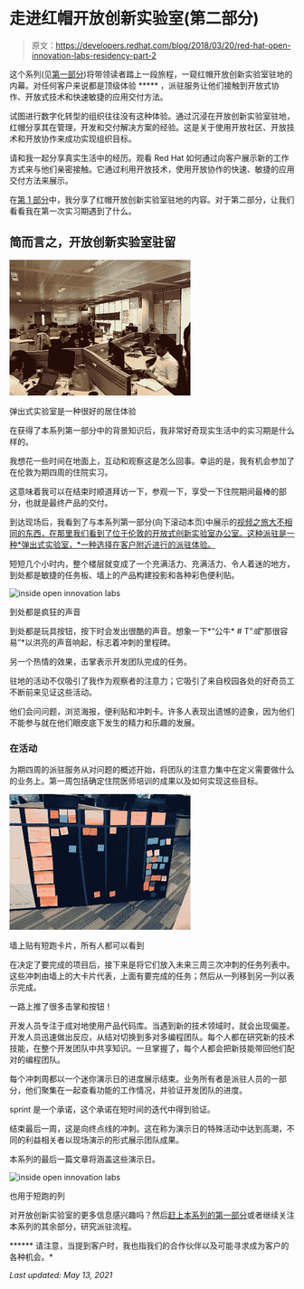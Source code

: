 # 走进红帽开放创新实验室(第二部分)

> 原文：<https://developers.redhat.com/blog/2018/03/20/red-hat-open-innovation-labs-residency-part-2>

这个系列(见[第一部分](https://developers.redhat.com/blog/2018/01/26/part-1-inside-open-innovation-labs-residency/))将带领读者踏上一段旅程，一窥红帽开放创新实验室驻地的内幕。对任何客户来说都是顶级体验 ***** ，派驻服务让他们接触到开放式协作、开放式技术和快速敏捷的应用交付方法。

试图进行数字化转型的组织往往没有这种体验。通过沉浸在开放创新实验室驻地，红帽分享其在管理，开发和交付解决方案的经验。这是关于使用开放社区、开放技术和开放协作来成功实现组织目标。

请和我一起分享真实生活中的经历。观看 Red Hat 如何通过向客户展示新的工作方式来与他们亲密接触。它通过利用开放技术，使用开放协作的快速、敏捷的应用交付方法来展示。

在[第 1 部分](https://developers.redhat.com/blog/2018/01/26/part-1-inside-open-innovation-labs-residency/)中，我分享了红帽开放创新实验室驻地的内容。对于第二部分，让我们看看我在第一次实习期遇到了什么。

## 简而言之，开放创新实验室驻留

![inside open innovation labs](img/48b0b20f79c74e688aef90c53a9fc9b0.png)

弹出式实验室是一种很好的居住体验

在获得了本系列第一部分中的背景知识后，我非常好奇现实生活中的实习期是什么样的。

我想花一些时间在地面上，互动和观察这是怎么回事。幸运的是，我有机会参加了在伦敦为期四周的住院实习。

这意味着我可以在结束时顺道拜访一下，参观一下，享受一下住院期间最棒的部分，也就是最终产品的交付。

到达现场后，我看到了与本系列第一部分(向下滚动本页)中展示的[视频之旅大不相同的东西，在那里我们看到了位于伦敦的开放式创新实验室办公室。这种派驻是一种*弹出式实验室，*一种选择在客户附近进行的派驻体验。](http://www.schabell.org/2018/01/inside-my-open-innovation-labs-residency-part-1.html)

短短几个小时内，整个楼层就变成了一个充满活力、充满活力、令人着迷的地方，到处都是敏捷的任务板、墙上的产品构建投影和各种彩色便利贴。

![inside open innovation labs](img/b13b793634aa5752c053540cd4df2b08.png)

到处都是疯狂的声音

到处都是玩具按钮，按下时会发出很酷的声音。想象一下*“公牛* # T”*或*“那很容易”*以洪亮的声音响起，标志着冲刺的里程碑。

另一个热情的效果，击掌表示开发团队完成的任务。

驻地的活动不仅吸引了我作为观察者的注意力；它吸引了来自校园各处的好奇员工不断前来见证这些活动。

他们会问问题，浏览海报，便利贴和冲刺卡。许多人表现出遗憾的迹象，因为他们不能参与就在他们眼皮底下发生的精力和乐趣的发展。

### 在活动

为期四周的派驻服务从对问题的概述开始，将团队的注意力集中在定义需要做什么的业务上。第一周包括确定住院医师培训的成果以及如何实现这些目标。

[![inside open innovation labs](img/a97f28fc8b8c9065954a9589c4d82200.png)](https://2.bp.blogspot.com/-39fDWpAKv0k/WqJ2Q_NRLiI/AAAAAAAAr8s/jHZWnaXQgVQp3Bpw53DUwXijGMgxCwDTACLcBGAs/s1600/fullsizeoutput_e162.jpeg)

墙上贴有短跑卡片，所有人都可以看到

在决定了要完成的项目后，接下来是将它们放入未来三周三次冲刺的任务列表中。这些冲刺由墙上的大卡片代表，上面有要完成的任务；然后从一列移到另一列以表示完成。

一路上推了很多击掌和按钮！

开发人员专注于成对地使用产品代码库。当遇到新的技术领域时，就会出现偏差。开发人员迅速做出反应，从结对切换到多对多编程团队。每个人都在研究新的技术技能，在整个开发团队中共享知识。一旦掌握了，每个人都会把新技能带回他们配对的编程团队。

每个冲刺周都以一个迷你演示日的进度展示结束。业务所有者是派驻人员的一部分，他们聚集在一起查看功能的工作情况，并验证开发团队的进度。

sprint 是一个承诺，这个承诺在短时间的迭代中得到验证。

结束最后一周，这是向终点线的冲刺。这在称为演示日的特殊活动中达到高潮，不同的利益相关者以现场演示的形式展示团队成果。

本系列的最后一篇文章将涵盖这些演示日。

![inside open innovation labs](img/055391cd60bf91271bb1732c2f98f53f.png)

也用于短跑的列

对开放创新实验室的更多信息感兴趣吗？然后[赶上本系列的第一部分](http://www.schabell.org/2018/01/inside-my-open-innovation-labs-residency-part-1.html)或者继续关注本系列的其余部分，研究派驻流程。

****** 请注意，当提到客户时，我也指我们的合作伙伴以及可能寻求成为客户的各种机会。*

*Last updated: May 13, 2021*